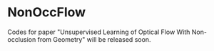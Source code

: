 # NonOccFlow
Codes for paper "Unsupervised Learning of Optical Flow With Non-occlusion from Geometry" will be released soon.
